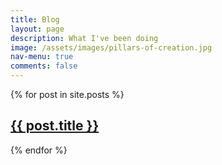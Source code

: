 ```yaml
---
title: Blog
layout: page
description: What I've been doing
image: /assets/images/pillars-of-creation.jpg
nav-menu: true
comments: false
---
```

<div id="main" class="alt">
{% for post in site.posts %}
	<div >
		<h2><a href="{{ post.url }}">{{ post.title }}</a></h2>
	</div>
{% endfor %}
</div>
